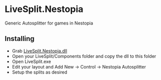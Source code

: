 # LiveSplit.Nestopia
Generic Autosplitter for games in Nestopia

## Installing
  - Grab [LiveSplit.Nestopia.dll](https://github.com/ShootMe/LiveSplit.Nestopia/raw/master/Components/LiveSplit.Nestopia.dll)
  - Open your LiveSplit/Components folder and copy the dll to this folder
  - Open LiveSplit.exe
  - Edit your layout and Add New -> Control -> Nestopia Autosplitter
  - Setup the splits as desired
